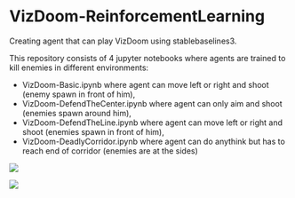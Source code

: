 # VizDoom-ReinforcementLearning
Creating agent that can play VizDoom using stablebaselines3.

This repository consists of 4 jupyter notebooks where agents are trained to kill enemies in different environments:
  - VizDoom-Basic.ipynb where agent can move left or right and shoot (enemy spawn in front of him),
  - VizDoom-DefendTheCenter.ipynb where agent can only aim and shoot (enemies spawn around him),
  - VizDoom-DefendTheLine.ipynb where agent can move left or right and shoot (enemies spawn in front of him),
  - VizDoom-DeadlyCorridor.ipynb where agent can do anythink but has to reach end of corridor (enemies are at the sides)
  
[<img src=https://github.com/MichaelFish199/VizDoom-ReinforcementLearning/tools/Basic.mp4>](https://github.com/MichaelFish199/VizDoom-ReinforcementLearning/tools/Basic.mp4)

[<img src=https://github.com/MichaelFish199/VizDoom-ReinforcementLearning.git/tools/Basic.mp4>](https://github.com/MichaelFish199/VizDoom-ReinforcementLearning.git/tools/Basic.mp4)
